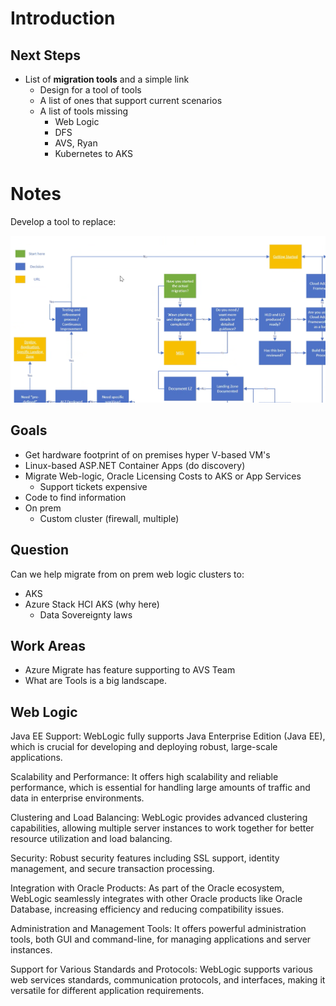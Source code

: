 
# Introduction

## Next Steps

- List of **migration tools** and a simple link
  - Design for a tool of tools
  - A list of ones that support current scenarios
  - A list of tools missing
    - Web Logic
    - DFS
    - AVS, Ryan
    - Kubernetes to AKS

# Notes

Develop a tool to replace:

![](i1.png)


## Goals

- Get hardware footprint of on premises hyper V-based VM's
- Linux-based ASP.NET Container Apps (do discovery)
- Migrate Web-logic, Oracle Licensing Costs to AKS or App Services
  - Support tickets expensive
- Code to find information
- On prem
  - Custom cluster (firewall, multiple)

## Question

Can we help migrate from on prem web logic clusters to:
- AKS
- Azure Stack HCI AKS (why here)
    - Data Sovereignty laws

## Work Areas

- Azure Migrate has feature supporting to AVS Team
- What are 
Tools is a big landscape. 

## Web Logic
Java EE Support: WebLogic fully supports Java Enterprise Edition (Java EE), which is crucial for developing and deploying robust, large-scale applications.

Scalability and Performance: It offers high scalability and reliable performance, which is essential for handling large amounts of traffic and data in enterprise environments.

Clustering and Load Balancing: WebLogic provides advanced clustering capabilities, allowing multiple server instances to work together for better resource utilization and load balancing.

Security: Robust security features including SSL support, identity management, and secure transaction processing.

Integration with Oracle Products: As part of the Oracle ecosystem, WebLogic seamlessly integrates with other Oracle products like Oracle Database, increasing efficiency and reducing compatibility issues.

Administration and Management Tools: It offers powerful administration tools, both GUI and command-line, for managing applications and server instances.

Support for Various Standards and Protocols: WebLogic supports various web services standards, communication protocols, and interfaces, making it versatile for different application requirements.
  